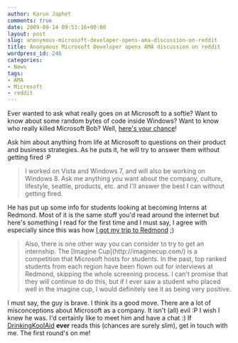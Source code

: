 ```yaml
---
author: Karun Japhet
comments: true
date: 2009-09-14 09:53:16+00:00
layout: post
slug: anonymous-microsoft-developer-opens-ama-discussion-on-reddit
title: Anonymous Microsoft Developer opens AMA discussion on reddit
wordpress_id: 246
categories:
- News
tags:
- AMA
- Microsoft
- reddit
---
```


Ever wanted to ask what really goes on at Microsoft to a softie? Want to know about some random bytes of code inside Windows? Want to know who really killed Microsoft Bob? Well, [here's your chance](http://www.reddit.com/r/IAmA/comments/9jo27/i_work_for_microsoft_as_a_developer_and_worked_on/)!

Ask him about anything from life at Microsoft to questions on their product and business strategies. As he puts it, he will try to answer them without getting fired :P


<blockquote>I worked on Vista and Windows 7, and will also be working on Windows 8. Ask me anything you want about the company, culture, lifestyle, seattle, products, etc. and I'll answer the best I can without getting fired.</blockquote>


He has put up some info for students looking at becoming Interns at Redmond. Most of it is the same stuff you'd read around the internet but here's something I read for the first time and I must say, I agree with especially since this was how [I got my trip to Redmond](http://blog.karun.me/blog/2009/06/29/visit-to-microsoft-redmond/) ;)


<blockquote>Also, there is one other way you can consider to try to get an internship. The [Imagine Cup](http://imaginecup.com/) is a competition that Microsoft hosts for students. In the past, top ranked students from each region have been flown out for interviews at Redmond, skipping the whole screening process. I can't promise that they will continue to do this, but if I ever saw a student who placed well in the imagine cup, I would definitely see it as being very positive.</blockquote>


I must say, the guy is brave. I think its a good move. There are a lot of misconceptions about Microsoft as a company. It isn't (all) evil :P I wish I knew he was. I'd certainly like to meet him and have a chat :) If [DrinkingKoolAid](http://www.reddit.com/user/DrinkingKoolAid) **ever** reads this (chances are surely slim), get in touch with me. The first round's on me!
